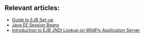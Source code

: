 ## Relevant articles:

- [Guide to EJB Set-up](http://www.baeldung.com/ejb-intro)
- [Java EE Session Beans](http://www.baeldung.com/ejb-session-beans)
- [Introduction to EJB JNDI Lookup on WildFly Application Server](http://www.baeldung.com/wildfly-ejb-jndi)
